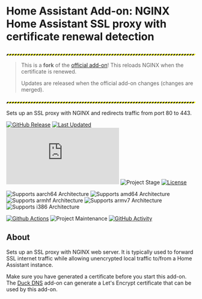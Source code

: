 # Home Assistant Add-on: NGINX Home Assistant SSL proxy with certificate renewal detection

![Warning][warning_stripe]

> This is a **fork** of the [official add-on][official_addon]! This reloads
> NGINX when the certificate is renewed.
>
> Updates are released when the official add-on changes (changes are merged).

![Warning][warning_stripe]

Sets up an SSL proxy with NGINX and redirects traffic from port 80 to 443.

[![GitHub Release][releases-shield]][releases]
[![Last Updated][updated-shield]][updated]
![Reported Installations][installations-shield]
![Project Stage][project-stage-shield]
[![License][license-shield]][licence]

![Supports aarch64 Architecture][aarch64-shield]
![Supports amd64 Architecture][amd64-shield]
![Supports armhf Architecture][armhf-shield]
![Supports armv7 Architecture][armv7-shield]
![Supports i386 Architecture][i386-shield]

[![Github Actions][github-actions-shield]][github-actions]
![Project Maintenance][maintenance-shield]
[![GitHub Activity][commits-shield]][commits]

## About

Sets up an SSL proxy with NGINX web server. It is typically used to forward SSL
internet traffic while allowing unencrypted local traffic to/from a Home
Assistant instance.

Make sure you have generated a certificate before you start this add-on. The
[Duck DNS](https://github.com/home-assistant/addons/tree/master/duckdns) add-on
can generate a Let's Encrypt certificate that can be used by this add-on.

[aarch64-shield]: https://img.shields.io/badge/aarch64-yes-green.svg
[amd64-shield]: https://img.shields.io/badge/amd64-yes-green.svg
[armhf-shield]: https://img.shields.io/badge/armhf-yes-green.svg
[armv7-shield]: https://img.shields.io/badge/armv7-yes-green.svg
[i386-shield]: https://img.shields.io/badge/i386-yes-green.svg
[commits-shield]: https://img.shields.io/github/commit-activity/y/lmagyar/homeassistant-addon-nginx-proxy.svg
[commits]: https://github.com/lmagyar/homeassistant-addon-nginx-proxy/commits/master
[github-actions-shield]: https://github.com/lmagyar/homeassistant-addon-nginx-proxy/workflows/Publish/badge.svg
[github-actions]: https://github.com/lmagyar/homeassistant-addon-nginx-proxy/actions
[installations-shield]: https://img.shields.io/badge/dynamic/json?label=reported%20installations&query=$[%27fb76f677_nginx_proxy%27].total&url=https%3A%2F%2Fanalytics.home-assistant.io%2Faddons.json
[license-shield]: https://img.shields.io/github/license/lmagyar/homeassistant-addon-nginx-proxy.svg
[licence]: https://github.com/lmagyar/homeassistant-addon-nginx-proxy/blob/master/LICENSE
[maintenance-shield]: https://img.shields.io/maintenance/yes/2023.svg
[project-stage-shield]: https://img.shields.io/badge/project%20stage-production%20ready-green.svg
[releases-shield]: https://img.shields.io/github/tag/lmagyar/homeassistant-addon-nginx-proxy.svg?label=release
[releases]: https://github.com/lmagyar/homeassistant-addon-nginx-proxy/tags
[updated-shield]: https://img.shields.io/github/last-commit/lmagyar/homeassistant-addon-nginx-proxy/master?label=updated
[updated]: https://github.com/lmagyar/homeassistant-addon-nginx-proxy/commits/master
[warning_stripe]: https://github.com/lmagyar/homeassistant-addon-nginx-proxy/raw/master/images/warning_stripe_wide.png
[official_addon]: https://github.com/home-assistant/addons/tree/master/nginx_proxy
